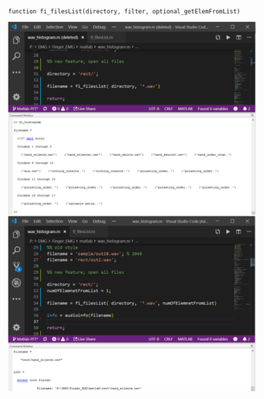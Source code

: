 ```{matlab}
function fi_filesList(directory, filter, optional_getElemFromList)
```
<img src="docs/all_files.png">

<img src="docs/one_file.png">

